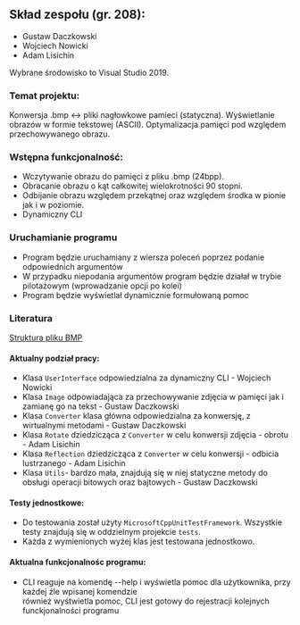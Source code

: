 ## Skład zespołu (gr. 208):
* Gustaw Daczkowski
* Wojciech Nowicki
* Adam Lisichin

Wybrane środowisko to Visual Studio 2019.

### Temat projektu:
Konwersja .bmp <-> pliki nagłowkowe pamieci (statyczna).
Wyświetlanie obrazów w formie tekstowej (ASCII).
Optymalizacja pamięci pod względem przechowywanego obrazu.


### Wstępna funkcjonalność:
* Wczytywanie obrazu do pamięci z pliku .bmp (24bpp).
* Obracanie obrazu o kąt całkowitej wielokrotności 90 stopni.
* Odbijanie obrazu względem przekątnej oraz względem środka w pionie jak i w poziomie.
* Dynamiczny CLI

### Uruchamianie programu
* Program będzie uruchamiany z wiersza poleceń poprzez podanie odpowiednich argumentów
* W przypadku niepodania argumentów program będzie działał w trybie pilotażowym (wprowadzanie opcji po kolei)
* Program będzie wyświetlał dynamicznie formułowaną pomoc


### Literatura

 [Struktura pliku BMP](http://www.ue.eti.pg.gda.pl/fpgalab/zadania.spartan3/zad_vga_struktura_pliku_bmp_en.html)


#### Aktualny podział pracy:
* Klasa `UserInterface` odpowiedzialna za dynamiczny CLI - Wojciech Nowicki
* Klasa `Image` odpowiadająca za przechowywanie zdjęcia w pamięci jak i zamianę go na tekst - Gustaw Daczkowski
* Klasa `Converter` klasa główna odpowiedzialna za konwersję, z wirtualnymi metodami - Gustaw Daczkowski
* Klasa `Rotate` dziedzicząca z `Converter` w celu konwersji zdjęcia - obrotu - Adam Lisichin
* Klasa `Reflection` dziedzicząca z `Converter` w celu konwersji - odbicia lustrzanego - Adam Lisichin
* Klasa `Utils`- bardzo mała, znajdują się w niej statyczne metody do obsługi operacji bitowych oraz bajtowych - Gustaw Daczkowski


#### Testy jednostkowe:
* Do testowania został użyty `MicrosoftCppUnitTestFramework`. Wszystkie testy znajdują się w oddzielnym projekcie `tests`.
* Każda z wymienionych wyżej klas jest testowana jednostkowo. 

#### Aktualna funkcjonalnośc programu:
* CLI reaguje na komendę --help i wyświetla pomoc dla użytkownika, przy każdej źle wpisanej komendzie  
również wyśtwietla pomoc, CLI jest gotowy do rejestracji kolejnych funckjonalności programu

